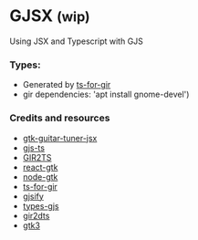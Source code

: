 # GJSX <small>(wip)</small>

Using JSX and Typescript with GJS

### Types:

- Generated by [ts-for-gir](https://github.com/sammydre/ts-for-gir)
- gir dependencies: 'apt install gnome-devel')

### Credits and resources

- [gtk-guitar-tuner-jsx](https://github.com/meghprkh/gtk-guitar-tuner-jsx)
- [gjs-ts](https://github.com/niagr/gjs-ts)
- [GIR2TS](https://github.com/niagr/GIR2TS)
- [react-gtk](https://github.com/silicon-hills/react-gtk)
- [node-gtk](https://github.com/romgrk/node-gtk)
- [ts-for-gir](https://github.com/sammydre/ts-for-gir)
- [gjsify](https://github.com/gjsify)
- [types-gjs](https://github.com/Gr3q/types-gjs)
- [gir2dts](https://github.com/darkoverlordofdata/gir2dts)
- [gtk3](https://docs.gtk.org/gtk3/)
